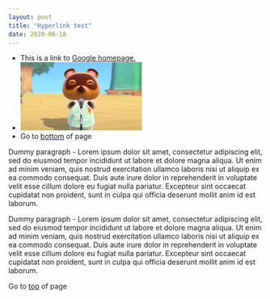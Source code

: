 ```yaml
---
layout: post
title: "Hyperlink test"
date: 2020-06-18
---
```


<p>
    <ul>
        <li>This is a link to <a href="https://www.google.com" title="all hail google senpai">Google homepage.</a></li>
        <li><a href="/" title="click to make it clap">
            <img src="/resources/tom-nook.jpg" alt="freezed tom nook" width="240" height="135"></a></li>
        <li id="top">Go to <a href="#btm">bottom</a> of page</li>
    </ul>
</p>

<p>
    Dummy paragraph - Lorem ipsum dolor sit amet, consectetur adipiscing elit, sed do eiusmod tempor incididunt ut labore et dolore magna aliqua. Ut enim ad minim veniam, quis nostrud exercitation ullamco laboris nisi ut aliquip ex ea commodo consequat. Duis aute irure dolor in reprehenderit in voluptate velit esse cillum dolore eu fugiat nulla pariatur. Excepteur sint occaecat cupidatat non proident, sunt in culpa qui officia deserunt mollit anim id est laborum.
</p>

<p>
    Dummy paragraph - Lorem ipsum dolor sit amet, consectetur adipiscing elit, sed do eiusmod tempor incididunt ut labore et dolore magna aliqua. Ut enim ad minim veniam, quis nostrud exercitation ullamco laboris nisi ut aliquip ex ea commodo consequat. Duis aute irure dolor in reprehenderit in voluptate velit esse cillum dolore eu fugiat nulla pariatur. Excepteur sint occaecat cupidatat non proident, sunt in culpa qui officia deserunt mollit anim id est laborum.
</p>

<p>Go to <a href="#top">top</a> of page</p>